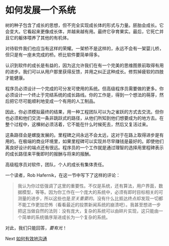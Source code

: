 # 如何发展一个系统
[//]: # (Version:1.0.0)
树的种子包含了成长的思想，但不完全实现成长体的形式与力量。胚胎会成长。它会变大。它看起来更像成长体，并越来越有用。最终它孕育果实。最后，它死亡并且它的躯体喂养了其他的有机体。

对待软件我们也应当有这样的荣耀。一架桥不是这样的，永远不会有一架婴儿桥，但只是有一座未完成的桥。桥比软件要简单得多。

认识到软件的成长是有益的，因为这允许我们在有一个完美的思维图景前取得有用的进步。我们可以从用户那里获得反馈，并用之纠正这种成长。修剪掉疲软的四肢才能健康。

程序员必须设计一个完成的可分发可使用的系统。但高级程序员需要做的更多。你必须设计一个终止于完结系统的成长路线。你的工作是，得到一个想法的萌芽，然后把它尽可能顺利地变成一个有用的人工制品。

因此，你必须模拟最终的结果，用一种工程团队可以为之雀跃的方式去交流。但你也必须和他们交流一条非跳跃式的路径，从他们所知到他们想要成为的地方去。在整个过程中，这棵树必须活着，它不能在什么时候死去，然后又复活过来。

这条路径会是螺旋发展的。里程碑之间永远不会太远，这对于在路上取得进步是有用的。在极端的商业环境里，如果里程碑可以实现并尽早赚钱是最好的。即使他们离良好设计的端点还有很远。程序员的一个工作就是通过理智的选择用里程碑表示的成长路径来平衡即时的报酬与将来的报酬。

高级程序员对软件，团队，个人的成长有集体责任。

一个读者，Rob Hafernik，在这一节中写下了这样的评论：

> 我认为你过低强调了这里的重要性。不仅是系统，还有算法，用户界面，数据模型，等等。因为你工作在一个庞大的系统中，必须有即时目标相关的可测量的进步，所以这些也是*至关重要的*。没有什么比抵达终点却发现一切都不能工作更加恐怖（看看最近的投票新闻系统的崩溃吧）。我甚至想进一步把这当做自然的法则：没有庞大，复杂的系统可以由碎片实现，这只能由一个简单的系统循序渐进成长为一个复杂的系统。

对此，我们只能回答，*要有光*！

Next [如何有效地沟通](08-How-to-Communicate-Well.md)
